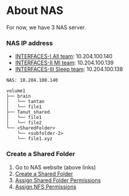 # About NAS

For now, we have 3 NAS server.

### NAS IP address

- [INTERFACES-I All team](http://10.204.100.140:5000/): 10.204.100.140
- [INTERFACES-II MI team](http://10.204.100.139:5000/): 10.204.100.139
- [INTERFACES-III Sleep team](http://10.204.100.138:5000/): 10.204.100.138


```
NAS: 10.204.100.140

volume1
├── brain
│   └── tantan
│   └── file1
├── Tanut_shared
│   └── file1
│   └── file2
└── <SharedFolder>
    └── <subfolder-2>
    └── file1.xyz
```


### Create a Shared Folder
1. Go to NAS website (above links)
2. [Create a Shared Folder](https://kb.synology.com/th-th/DSM/help/DSM/AdminCenter/file_share_create?version=6)
3. [Assign Shared Folder Permissions](https://kb.synology.com/th-th/DSM/help/DSM/AdminCenter/file_share_privilege?version=6)
4. [Assign NFS Permissions](https://kb.synology.com/th-th/DSM/help/DSM/AdminCenter/file_share_privilege_nfs?version=6)
